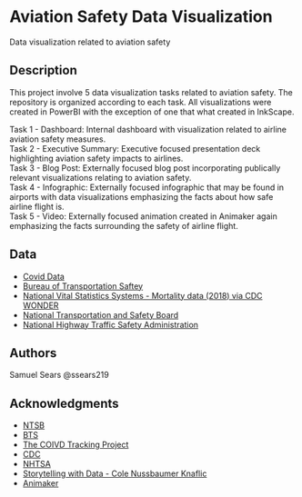 # Aviation Safety Data Visualization

Data visualization related to aviation safety

## Description

This project involve 5 data visualization tasks related to aviation safety. The repository is organized according to each task. All visualizations were created in PowerBI with the exception of one that what created in InkScape.  

Task 1 - Dashboard: Internal dashboard with visualization related to airline aviation safety measures.  
Task 2 - Executive Summary: Executive focused presentation deck highlighting aviation safety impacts to airlines.  
Task 3 - Blog Post: Externally focused blog post incorporating publically relevant visualizations relating to aviation safety.  
Task 4 - Infographic: Externally focused infographic that may be found in airports with data visualizations emphasizing the facts about how safe airline flight is.  
Task 5 - Video: Externally focused animation created in Animaker again emphasizing the facts surrounding the safety of airline flight.  

## Data

* [Covid Data](https://covidtracking.com/data/download)
* [Bureau of Transportation Saftey](https://www.transtats.bts.gov/Timeseries.asp)
* [National Vital Statistics Systems - Mortality data (2018) via CDC WONDER](https://wonder.cdc.gov/)
* [National Transportation and Safety Board](https://www.ntsb.gov/investigations/data/Pages/Data_Stats.aspx)
* [National Highway Traffic Safety Administration](https://www-fars.nhtsa.dot.gov/Main/index.aspx)


## Authors

Samuel Sears @ssears219

## Acknowledgments

* [NTSB](https://www.ntsb.gov/Pages/default.aspx)
* [BTS](https://www.bts.gov/)
* [The COIVD Tracking Project](https://covidtracking.com/)
* [CDC](https://www.cdc.gov/)
* [NHTSA](https://www.nhtsa.gov/)
* [Storytelling with Data - Cole Nussbaumer Knaflic](https://www.storytellingwithdata.com/)
* [Animaker](https://www.animaker.com/?gspk=dDRvYXE3NXhoNHl4djZ1eQ&gsxid=endmhZp2gHxQ)
